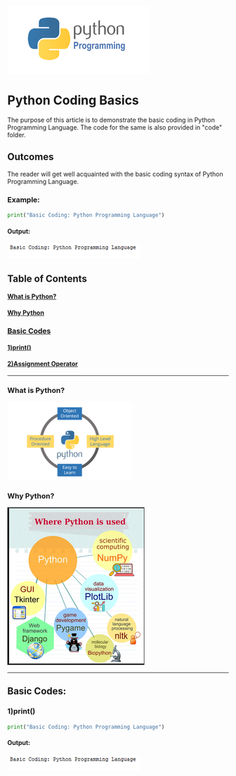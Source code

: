 ![python](/images/pythonprogramming.png)
# Python Coding Basics
The purpose of this article is to demonstrate the basic coding in Python Programming Language. The code for the same is also provided in "code" folder.
## Outcomes
The reader will get well acquainted with the basic coding syntax of Python Programming Language.
### Example:
```python
print("Basic Coding: Python Programming Language")
```
#### Output:
![python](/images/print.PNG)

## Table of Contents
#### [What is Python?](https://github.com/jimitshah77/Python-Basics/blob/master/README.md#what-is-python-1)
#### [Why Python](https://github.com/jimitshah77/Python-Basics/blob/master/README.md#why-python-1)
### [Basic Codes](https://github.com/jimitshah77/Python-Basics/blob/master/README.md#basic-codes-1)
#### [1)print()](https://github.com/jimitshah77/Python-Basics/blob/master/README.md#1print)
#### [2)Assignment Operator](https://github.com/jimitshah77/Python-Basics/blob/master/README.md#2assignment-operator)

---

### What is Python?
![python](/python3.png)

### Why Python?
![python](images/usesofpython.png)

***

## Basic Codes:

### 1)print()
```python
print("Basic Coding: Python Programming Language")
```
#### Output:
![python](/images/print.PNG)


